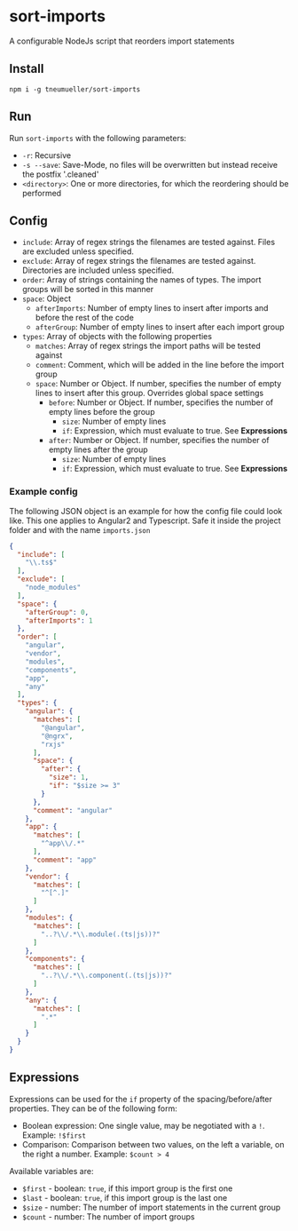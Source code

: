 # sort-imports
A configurable NodeJs script that reorders import statements

## Install
`npm i -g tneumueller/sort-imports`

## Run
Run `sort-imports` with the following parameters:
- `-r`: Recursive
- `-s --save`: Save-Mode, no files will be overwritten but instead receive the postfix '.cleaned'
- `<directory>`: One or more directories, for which the reordering should be performed

## Config

- `include`: Array of regex strings the filenames are tested against. Files are excluded unless specified.
- `exclude`: Array of regex strings the filenames are tested against. Directories are included unless specified.
- `order`: Array of strings containing the names of types. The import groups will be sorted in this manner
- `space`: Object
  - `afterImports`: Number of empty lines to insert after imports and before the rest of the code
  - `afterGroup`: Number of empty lines to insert after each import group
- `types`: Array of objects with the following properties
  - `matches`: Array of regex strings the import paths will be tested against
  - `comment`: Comment, which will be added in the line before the import group
  - `space`: Number or Object. If number, specifies the number of empty lines to insert after this group. Overrides global space settings
    - `before`: Number or Object. If number, specifies the number of empty lines before the group
        - `size`: Number of empty lines
        - `if`: Expression, which must evaluate to true. See **Expressions**
    - `after`: Number or Object. If number, specifies the number of empty lines after the group
        - `size`: Number of empty lines
        - `if`: Expression, which must evaluate to true. See **Expressions**

### Example config
The following JSON object is an example for how the config file could look like. This one applies to Angular2 and Typescript.  Safe it inside the project folder and with the name `imports.json`

```json
{
  "include": [
    "\\.ts$"
  ],
  "exclude": [
    "node_modules"
  ],
  "space": {
    "afterGroup": 0,
    "afterImports": 1
  },
  "order": [
    "angular",
    "vendor",
    "modules",
    "components",
    "app",
    "any"
  ],
  "types": {
    "angular": {
      "matches": [
        "@angular",
        "@ngrx",
        "rxjs"
      ],
      "space": {
        "after": {
          "size": 1,
          "if": "$size >= 3"
        }
      },
      "comment": "angular"
    },
    "app": {
      "matches": [
        "^app\\/.*"
      ],
      "comment": "app"
    },
    "vendor": {
      "matches": [
        "^[^.]"
      ]
    },
    "modules": {
      "matches": [
        "..?\\/.*\\.module(.(ts|js))?"
      ]
    },
    "components": {
      "matches": [
        "..?\\/.*\\.component(.(ts|js))?"
      ]
    },
    "any": {
      "matches": [
        ".*"
      ]
    }
  }
}

```


## Expressions

Expressions can be used for the `if` property of the spacing/before/after properties. They can be of the following form:
- Boolean expression: One single value, may be negotiated with a `!`. Example: `!$first`
- Comparison: Comparison between two values, on the left a variable, on the right a number. Example: `$count > 4`

Available variables are:
- `$first` - boolean: `true`, if this import group is the first one
- `$last` - boolean: `true`, if this import group is the last one
- `$size` - number: The number of import statements in the current group
- `$count` - number: The number of import groups